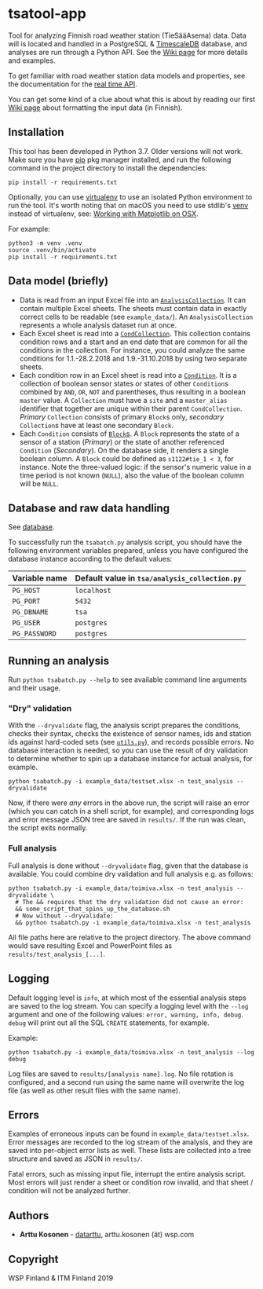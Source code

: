# tsatool-app

Tool for analyzing Finnish road weather station (TieSääAsema) data. Data will is located and handled in a PostgreSQL & [TimescaleDB](https://www.timescale.com/) database, and analyses are run through a Python API. See the [Wiki page](https://github.com/webbidevaajat/tsatool-app/wiki) for more details and examples.

To get familiar with road weather station data models and properties, see the documentation for the [real time API](https://www.digitraffic.fi/tieliikenne/).

You can get some kind of a clue about what this is about by reading our first [Wiki page](https://github.com/webbidevaajat/tsatool-app/wiki/Ehtosetin-muotoilu) about formatting the input data (in Finnish).

## Installation

This tool has been developed in Python 3.7.
Older versions will not work.
Make sure you have [pip](https://pypi.org/project/pip/) pkg manager installed,
and run the following command in the project directory to install the dependencies:

```
pip install -r requirements.txt
```

Optionally, you can use [virtualenv](https://docs.python-guide.org/dev/virtualenvs/) to use an isolated Python environment to run the tool. It's worth noting that on macOS you need to use stdlib's [venv](https://docs.python.org/3/library/venv.html) instead of virtualenv, see: [Working with Matplotlib on OSX](https://matplotlib.org/3.1.0/faq/osx_framework.html).

For example:

```
python3 -m venv .venv
source .venv/bin/activate
pip install -r requirements.txt
```

## Data model (briefly)

- Data is read from an input Excel file into an [`AnalysisCollection`](tsa/analysis_collection.py).
It can contain multiple Excel sheets.
The sheets must contain data in exactly correct cells to be readable (see `example_data/`).
An `AnalysisCollection` represents a whole analysis dataset run at once.
- Each Excel sheet is read into a [`CondCollection`](tsa/cond_collection.py).
This collection contains condition rows and a start and an end date that are common for all the conditions in the collection.
For instance, you could analyze the same conditions for 1.1.-28.2.2018 and 1.9.-31.10.2018 by using two separate sheets.
- Each condition row in an Excel sheet is read into a [`Condition`](tsa/condition.py).
It is a collection of boolean sensor states or states of other `Condition`s combined by `AND`, `OR`, `NOT` and parentheses, thus resulting in a boolean `master` value.
A `Collection` must have a `site` and a `master_alias` identifier that together are unique within their parent `CondCollection`.
*Primary* `Collection` consists of primary `Block`s only, *secondary* `Collection`s have at least one secondary `Block`.
- Each `Condition` consists of [`Block`s](tsa/block.py).
A `Block` represents the state of a sensor of a station (*Primary*) or the state of another referenced `Condition` (*Secondary*).
On the database side, it renders a single boolean column.
A `Block` could be defined as `s1122#tie_1 < 3`, for instance.
Note the three-valued logic: if the sensor's numeric value in a time period is not known (`NULL`), also the value of the boolean column will be `NULL`.

## Database and raw data handling

See [database](database/).

To successfully run the `tsabatch.py` analysis script,
you should have the following environment variables prepared,
unless you have configured the database instance according to the default values:

| Variable name 	| Default value in `tsa/analysis_collection.py` 	|
|---------------	|-----------------------------------------------	|
| `PG_HOST`     	| `localhost`                                   	|
| `PG_PORT`     	| `5432`                                        	|
| `PG_DBNAME`   	| `tsa`                                         	|
| `PG_USER`     	| `postgres`                                    	|
| `PG_PASSWORD` 	| `postgres`                                    	|

## Running an analysis

Run `python tsabatch.py --help` to see available command line arguments and their usage.

### "Dry" validation

With the `--dryvalidate` flag,
the analysis script prepares the conditions,
checks their syntax,
checks the existence of sensor names, ids and station ids against hard-coded sets
(see [`utils.py`](tsa/utils.py)),
and records possible errors.
No database interaction is needed,
so you can use the result of dry validation to determine whether to spin up a database instance for actual analysis, for example.

```
python tsabatch.py -i example_data/testset.xlsx -n test_analysis --dryvalidate
```

Now, if there were *any* errors in the above run,
the script will raise an error (which you can catch in a shell script, for example),
and corresponding logs and error message JSON tree are saved in `results/`.
If the run was clean, the script exits normally.

### Full analysis

Full analysis is done without `--dryvalidate` flag,
given that the database is available.
You could combine dry validation and full analysis e.g. as follows:

```
python tsabatch.py -i example_data/toimiva.xlsx -n test_analysis --dryvalidate \
  # The && requires that the dry validation did not cause an error:
  && some_script_that_spins_up_the_database.sh
  # Now without --dryvalidate:
  && python tsabatch.py -i example_data/toimiva.xlsx -n test_analysis
```

All file paths here are relative to the project directory.
The above command would save resulting Excel and PowerPoint files as `results/test_analysis_[...]`.

## Logging

Default logging level is `info`, at which most of the essential analysis steps are saved to the log stream.
You can specify a logging level with the `--log` argument and one of the following values: `error, warning, info, debug`. `debug` will print out all the SQL `CREATE` statements, for example.

Example:

```
python tsabatch.py -i example_data/toimiva.xlsx -n test_analysis --log debug
```

Log files are saved to `results/[analysis name].log`.
No file rotation is configured,
and a second run using the same name will overwrite the log file (as well as other result files with the same name).

## Errors

Examples of erroneous inputs can be found in `example_data/testset.xlsx`.
Error messages are recorded to the log stream of the analysis,
and they are saved into per-object error lists as well.
These lists are collected into a tree structure and saved as JSON in `results/`.

Fatal errors, such as missing input file, interrupt the entire analysis script.
Most errors will just render a sheet or condition row invalid, and that sheet / condition will not be analyzed further.

## Authors

- **Arttu Kosonen** - [datarttu](https://github.com/datarttu), arttu.kosonen (ät) wsp.com

## Copyright

WSP Finland & ITM Finland 2019
